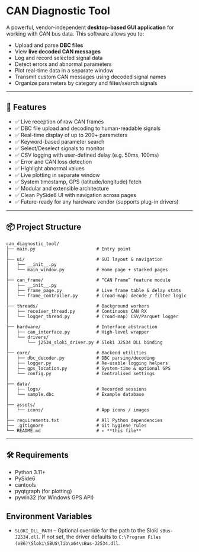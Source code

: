 # CAN Diagnostic Tool

A powerful, vendor-independent **desktop-based GUI application** for working with CAN bus data. This software allows you to:

- Upload and parse **DBC files**
- View **live decoded CAN messages**
- Log and record selected signal data
- Detect errors and abnormal parameters
- Plot real-time data in a separate window
- Transmit custom CAN messages using decoded signal names
- Organize parameters by category and filter/search signals

---

## 🚀 Features

- ✅ Live reception of raw CAN frames
- ✅ DBC file upload and decoding to human-readable signals
- ✅ Real-time display of up to 200+ parameters
- ✅ Keyword-based parameter search
- ✅ Select/Deselect signals to monitor
- ✅ CSV logging with user-defined delay (e.g. 50ms, 100ms)
- ✅ Error and CAN loss detection
- ✅ Highlight abnormal values
- ✅ Live plotting in separate window
- ✅ System timestamp, GPS (latitude/longitude) fetch
- ✅ Modular and extensible architecture
- ✅ Clean PySide6 UI with navigation across pages
- ✅ Future-ready for any hardware vendor (supports plug-in drivers)

---

## 📦 Project Structure
```text
can_diagnostic_tool/
├── main.py                       # Entry point
│
├── ui/                           # GUI layout & navigation
│   ├── __init__.py
│   └── main_window.py            # Home page + stacked pages
│
├── can_frame/                    # “CAN Frame” feature module
│   ├── __init__.py
│   ├── frame_page.py             # Live frame table & delay stats
│   └── frame_controller.py       # (road‑map) decode / filter logic
│
├── threads/                      # Background workers
│   ├── receiver_thread.py        # Continuous CAN RX
│   └── logger_thread.py          # (road‑map) CSV/Parquet logger
│
├── hardware/                     # Interface abstraction
│   ├── can_interface.py          # High‑level wrapper
│   └── drivers/
│       └── j2534_sloki_driver.py # Sloki J2534 DLL binding
│
├── core/                         # Backend utilities
│   ├── dbc_decoder.py            # DBC parsing/decoding
│   ├── logger.py                 # Re‑usable logging helpers
│   ├── gps_location.py           # System‑time & optional GPS
│   └── config.py                 # Centralised settings
│
├── data/
│   ├── logs/                     # Recorded sessions
│   └── sample.dbc                # Example database
│
├── assets/
│   └── icons/                    # App icons / images
│
├── requirements.txt              # All Python dependencies
├── .gitignore                    # Git hygiene rules
└── README.md                     # ← **this file**

```                 


---

## 🛠️ Requirements

- Python 3.11+
- PySide6
- cantools
- pyqtgraph (for plotting)
- pywin32 (for Windows GPS API)

## Environment Variables

- `SLOKI_DLL_PATH` – Optional override for the path to the Sloki `sBus-J2534.dll`. If not set, the driver defaults to `C:\Program Files (x86)\Sloki\SBUS\lib\x64\sBus-J2534.dll`.
